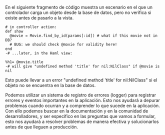 En el siguiente fragmento de código muestra un escenario en el que un controlador carga un objeto desde la base de datos, pero no verifica si existe antes de pasarlo a la vista.
```
# in controller action:
def show
  @movie = Movie.find_by_id(params[:id]) # what if this movie not in DB?
  # BUG: we should check @movie for validity here!
end
-# ...later, in the Haml view:

%h1= @movie.title
-# will give "undefined method 'title' for nil:NilClass" if @movie is nil
```
Esto puede llevar a un error "undefined method 'title' for nil:NilClass" si el objeto no se encuentra en la base de datos.

Podemos utilizar un sistema de registro de errores (logger) para registrar errores y eventos importantes en la aplicación. Esto nos ayudará a depurar problemas cuando ocurran y a comprender lo que sucede en la aplicación. Con ello podemos buscar en la documentación y en la comunidad de desarrolladores, y ser específico en las preguntas que vamos a formular, esto nos ayudará a resolver problemas de manera efectiva y solucionarlos antes de que lleguen a producción.
